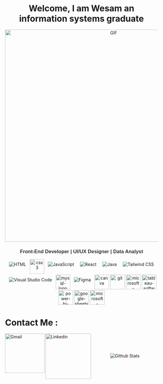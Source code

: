 <h1 align="center">Welcome, I am Wesam an information systems graduate</h1>
<div align="center">
<img hight="300" width="700" alt="GIF" align="center" src="https://media4.giphy.com/media/v1.Y2lkPTc5MGI3NjExd3c2N2M4Z3p6bWo3YWJ3M3VqNjRsMWk3anhxNjk2NXBsMWowY2NjbCZlcD12MV9pbnRlcm5hbF9naWZfYnlfaWQmY3Q9Zw/2IudUHdI075HL02Pkk/giphy.gif">
</div
<div style="max-width: 800px; margin: auto; padding: 20px; border: 2px solid black; border-radius: 10px; background-color: #f9f9f9; box-shadow: 0 4px 10px rgba(0, 0, 0, 0.1);">
    <h3 align="center" style="color: #333; font-family: Arial, sans-serif;">
Front-End Developer | UI/UX Designer | Data Analyst   
    </h3>
</div>

<p align="left">
<p align="center">
  <img src="https://img.icons8.com/color/48/000000/html-5.png" alt="HTML" style="vertical-align:top; margin:8px;">
    <img width="48" height="48" src="https://img.icons8.com/fluency/48/css3.png" alt="css3" />
  <img src="https://img.icons8.com/color/48/000000/javascript.png" alt="JavaScript" style="vertical-align:top; margin:8px;">
  <img src="https://img.icons8.com/color/48/000000/react-native.png" alt="React" style="vertical-align:top; margin:8px;">
  <img src="https://img.icons8.com/color/48/000000/java-coffee-cup-logo.png" alt="Java" style="vertical-align:top; margin:8px;">
  <img src="https://img.icons8.com/color/48/000000/tailwindcss.png" alt="Tailwind CSS" style="vertical-align:top; margin:8px;">
  <img src="https://img.icons8.com/color/48/000000/visual-studio-code-2019.png" alt="Visual Studio Code" style="vertical-align:top; margin:8px;">
  <img width="48" height="48" src="https://img.icons8.com/fluency/48/mysql-logo.png" alt="mysql-logo"/>
      <img src="https://img.icons8.com/color/48/000000/figma.png" alt="Figma" style="vertical-align:top; margin:8px;">
    <img width="48" height="48" src="https://img.icons8.com/fluency/48/canva.png" alt="canva"/>
    <img width="48" height="48" src="https://img.icons8.com/color/48/git.png" alt="git"/>
    <img width="48" height="48" src="https://img.icons8.com/color/48/microsoft-excel-2019--v1.png" alt="microsoft-excel-2019--v1"/>
    <img width="48" height="48" src="https://img.icons8.com/color/48/tableau-software.png" alt="tableau-software"/>
    <img width="48" height="48" src="https://img.icons8.com/color/48/power-bi-2021.png" alt="power-bi-2021"/>
    <img width="48" height="48" src="https://img.icons8.com/fluency/48/google-sheets--v1.png" alt="google-sheets--v1"/>
    <img width="48" height="48" src="https://img.icons8.com/fluency/48/microsoft-planner-2019.png" alt="microsoft-planner-2019"/>
    
</p>
<p align="center">


</p>

</p>

# Contact Me :

<p>
<a href="mailto:wesmlulu@gmail.com"> 
 <img align="left" alt="Gmail" width="130" hight="100" src="https://github.com/Xx-Ashutosh-xX/Xx-Ashutosh-xX/blob/master/assets/icons/gmail.png" />
</a>
<a href="www.linkedin.com/in/wesamlulu">
  <img align="left" alt="Linkedin" width="150" hight="100" src="https://github.com/Xx-Ashutosh-xX/Xx-Ashutosh-xX/blob/master/assets/icons/linkedin.png" src="www.linkedin.com/in/wesamlulu" />
</br>
</br>
</br>
</a>
<p align="center">
        <img src="https://raw.githubusercontent.com/mayhemantt/mayhemantt/Update/svg/Bottom.svg" alt="Github Stats" />
</p>

